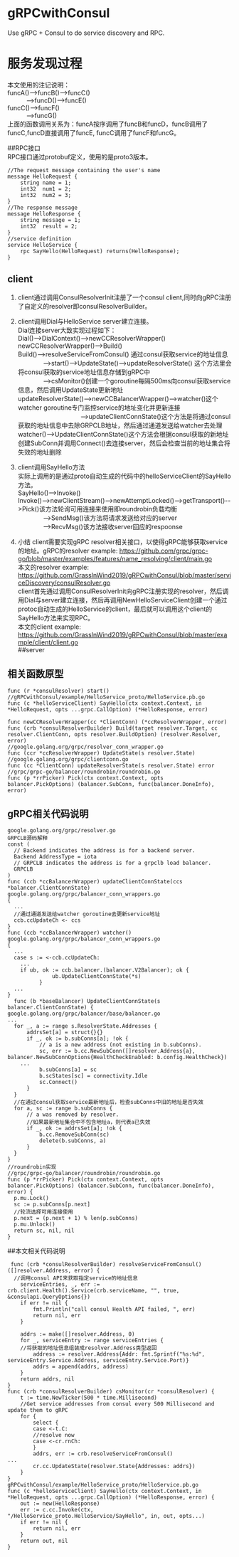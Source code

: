 # gRPCwithConsul
Use gRPC + Consul to do service discovery and RPC.  

# 服务发现过程  
本文使用的注记说明：  
funcA()-->funcB()-->funcC()  
&emsp;&emsp;&emsp;-->funcD()-->funcE()  
funcC()-->funcF()  
&emsp;&emsp;&emsp;-->funcG()  
上面的函数调用关系为：funcA按序调用了funcB和funcD，funcB调用了funcC,funcD直接调用了funcE, funcC调用了funcF和funcG。  

##RPC接口  
RPC接口通过protobuf定义，使用的是proto3版本。
```
//The request message containing the user's name
message HelloRequest {
    string name = 1;
    int32  num1 = 2;
    int32  num2 = 3;
}
//The response message
message HelloResponse {
    string message = 1;
    int32  result = 2;
}
//service definition
service HelloService {
    rpc SayHello(HelloRequest) returns(HelloResponse);
}
```

## client
1. client通过调用ConsulResolverInit注册了一个consul client,同时向gRPC注册了自定义的resolver即consulResolverBuilder。  
2. client调用Dial与HelloService server建立连接。  
Dial连接server大致实现过程如下：  
  Dial()-->DialContext()-->newCCResolverWrapper()  
  newCCResolverWrapper()-->Build()  
  Build()-->resolveServiceFromConsul() 通过consul获取service的地址信息  
  &emsp;&emsp;&emsp;&emsp;-->start()-->UpdateState()-->updateResolverState() 这个方法里会将consul获取的service地址信息存储到gRPC中  
  &emsp;&emsp;&emsp;&emsp;-->csMonitor()创建一个goroutine每隔500ms向consul获取service信息，然后调用UpdateState更新地址  
  updateResolverState()-->newCCBalancerWrapper()-->watcher()这个watcher goroutine专门监控service的地址变化并更新连接  
 &emsp;&emsp;&emsp;&emsp;&emsp;&emsp;&emsp;&emsp;&emsp;&emsp;-->updateClientConnState()这个方法是将通过consul获取的地址信息中去除GRPCLB地址，然后通过通道发送给watcher去处理  
watcher()-->UpdateClientConnState()这个方法会根据consul获取的新地址创建SubConn并调用Connect()去连接server，然后会检查当前的地址集合将失效的地址删除  
3. client调用SayHello方法  
实际上调用的是通过proto自动生成的代码中的helloServiceClient的SayHello方法。  
SayHello()-->Invoke()  
Invoke()-->newClientStream()-->newAttemptLocked()-->getTransport()-->Pick()该方法轮询可用连接来使用即roundrobin负载均衡    
 &emsp;&emsp;&emsp;&emsp;-->SendMsg()该方法将请求发送给对应的server  
 &emsp;&emsp;&emsp;&emsp;-->RecvMsg()该方法接收server回应的respoonse  
 
 4. 小结
 client需要实现gRPC resolver相关接口，以使得gRPC能够获取service的地址。gRPC的resolver example: https://github.com/grpc/grpc-go/blob/master/examples/features/name_resolving/client/main.go  
 本文的resolver example: https://github.com/GrassInWind2019/gRPCwithConsul/blob/master/serviceDiscovery/consulResolver.go  
client首先通过调用ConsulResolverInit向gRPC注册实现的resolver，然后调用Dial与server建立连接，然后再调用NewHelloServiceClient创建一个通过protoc自动生成的HelloService的client，最后就可以调用这个client的SayHello方法来实现RPC。  
本文的client example: https://github.com/GrassInWind2019/gRPCwithConsul/blob/master/example/client/client.go  
##server

 ## 相关函数原型
  ```
  func (r *consulResolver) start()
  //gRPCwithConsul/example/HelloService_proto/HelloService.pb.go
  func (c *helloServiceClient) SayHello(ctx context.Context, in *HelloRequest, opts ...grpc.CallOption) (*HelloResponse, error)

  func newCCResolverWrapper(cc *ClientConn) (*ccResolverWrapper, error)
  func (crb *consulResolverBuilder) Build(target resolver.Target, cc resolver.ClientConn, opts resolver.BuildOption) (resolver.Resolver, error)
  //google.golang.org/grpc/resolver_conn_wrapper.go
  func (ccr *ccResolverWrapper) UpdateState(s resolver.State)     
  //google.golang.org/grpc/clientconn.go
  func (cc *ClientConn) updateResolverState(s resolver.State) error   
  //grpc/grpc-go/balancer/roundrobin/roundrobin.go
func (p *rrPicker) Pick(ctx context.Context, opts balancer.PickOptions) (balancer.SubConn, func(balancer.DoneInfo), error)
  ```  
  ## gRPC相关代码说明
  ```
  google.golang.org/grpc/resolver.go
  GRPCLB源码解释
  const (
	// Backend indicates the address is for a backend server.
	Backend AddressType = iota
	// GRPCLB indicates the address is for a grpclb load balancer.
	GRPCLB
)
  func (ccb *ccBalancerWrapper) updateClientConnState(ccs *balancer.ClientConnState)  google.golang.org/grpc/balancer_conn_wrappers.go
  {
    ...
    //通过通道发送给watcher goroutine去更新service地址
    ccb.ccUpdateCh <- ccs
  }
  func (ccb *ccBalancerWrapper) watcher()   google.golang.org/grpc/balancer_conn_wrappers.go
  {
    ...
    case s := <-ccb.ccUpdateCh:
      ...
      if ub, ok := ccb.balancer.(balancer.V2Balancer); ok {
				ub.UpdateClientConnState(*s)
			}
    ...
  }
    func (b *baseBalancer) UpdateClientConnState(s balancer.ClientConnState) {    google.golang.org/grpc/balancer/base/balancer.go
  ...
	for _, a := range s.ResolverState.Addresses {
		addrsSet[a] = struct{}{}
		if _, ok := b.subConns[a]; !ok {
			// a is a new address (not existing in b.subConns).
			sc, err := b.cc.NewSubConn([]resolver.Address{a}, balancer.NewSubConnOptions{HealthCheckEnabled: b.config.HealthCheck})
      ...
			b.subConns[a] = sc
			b.scStates[sc] = connectivity.Idle
			sc.Connect()
		}
	}
	//在通过consul获取service最新地址后，检查subConns中旧的地址是否失效
	for a, sc := range b.subConns {
		// a was removed by resolver.
		//如果最新地址集合中不包含地址a，则代表a已失效
		if _, ok := addrsSet[a]; !ok {
			b.cc.RemoveSubConn(sc)
			delete(b.subConns, a)
		}
	}
}
//roundrobin实现
//grpc/grpc-go/balancer/roundrobin/roundrobin.go
func (p *rrPicker) Pick(ctx context.Context, opts balancer.PickOptions) (balancer.SubConn, func(balancer.DoneInfo), error) {
	p.mu.Lock()
	sc := p.subConns[p.next]
	//轮流选择可用连接使用
	p.next = (p.next + 1) % len(p.subConns)
	p.mu.Unlock()
	return sc, nil, nil
}
```

##本文相关代码说明  
```
 func (crb *consulResolverBuilder) resolveServiceFromConsul() ([]resolver.Address, error) {
  //调用consul API来获取指定service的地址信息
	serviceEntries, _, err := crb.client.Health().Service(crb.serviceName, "", true, &consulapi.QueryOptions{})
	if err != nil {
		fmt.Println("call consul Health API failed, ", err)
		return nil, err
	}

	addrs := make([]resolver.Address, 0)
	for _, serviceEntry := range serviceEntries {
    //将获取的地址信息组装成resolver.Address类型返回
		address := resolver.Address{Addr: fmt.Sprintf("%s:%d", serviceEntry.Service.Address, serviceEntry.Service.Port)}
		addrs = append(addrs, address)
	}
	return addrs, nil
}
func (crb *consulResolverBuilder) csMonitor(cr *consulResolver) {
	t := time.NewTicker(500 * time.Millisecond)
	//Get service addresses from consul every 500 Millisecond and update them to gRPC
	for {
		select {
		case <-t.C:
		//resolve now
		case <-cr.rnCh:
		}
		addrs, err := crb.resolveServiceFromConsul()
...
		cr.cc.UpdateState(resolver.State{Addresses: addrs})
	}
}
gRPCwithConsul/example/HelloService_proto/HelloService.pb.go
func (c *helloServiceClient) SayHello(ctx context.Context, in *HelloRequest, opts ...grpc.CallOption) (*HelloResponse, error) {    
	out := new(HelloResponse)
	err := c.cc.Invoke(ctx, "/HelloService_proto.HelloService/SayHello", in, out, opts...)
	if err != nil {
		return nil, err
	}
	return out, nil
}
```  

